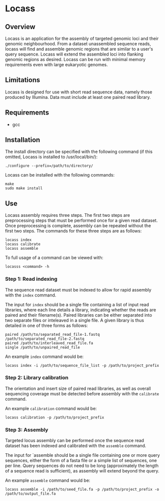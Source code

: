 # Locass

## Overview
Locass is an application for the assembly of targeted genomic loci and their genomic neighbourhood. From a dataset unassembled sequence reads, locass will find and assemble genomic regions that are similar to a user's query sequence. Locass will extend the assembled loci into flanking genomic regions as desired. Locass can be run with minimal memory requirements even with large eukaryotic genomes.

## Limitations
Locass is designed for use with short read sequence data, namely those produced by Illumina. Data must include at least one paired read library.

## Requirements
* gcc

## Installation
The install directory can be specified with the following command (if this omitted, Locass is installed to /usr/local/bin/):

	./configure --prefix=/path/to/directory/

Locass can be installed with the following commands:

	make
	sudo make install

## Use
Locass assembly requires three steps. The first two steps are preprocessing steps that must be performed once for a given read dataset. Once preprocessing is complete, assembly can be repeated without the first two steps. The commands for these three steps are as follows:

	locass index
	locass calibrate
	locass assemble

To full usage of a command can be viewed with:

	locasss <command> -h

### Step 1: Read indexing
The sequence read dataset must be indexed to allow for rapid assembly with the `index` command.

The input for `index` should be a single file containing a list of input read libraries, where each line details a library, indicating whether the reads are paired and their filename(s). Paired libraries can be either separated into two separate files or inteleaved in a single file. A given library is thus detailed in one of three forms as follows:

	paired /path/to/separated_read_file-1.fastq /path/to/separated_read_file-2.fastq
	paired /path/to/interleaved_read_file.fa
	single /path/to/unpaired_read_file

An example `index` command would be:

	locass index -i /path/to/sequence_file_list -p /path/to/project_prefix

### Step 2: Library calibration
The orientation and insert size of paired read libraries, as well as overall sequencing coverage must be detected before assembly with the `calibrate` command.

An example `calibration` command would be:

	locass calibration -p /path/to/project_prefix

### Step 3: Assembly
Targeted locus assembly can be performed once the sequence read dataset has been indexed and calibrated with the `assemble` command.

The input for `assemble should be a single file containing one or more query sequences, either the form of a fasta file or a simple list of sequences, one per line. Query sequences do not need to be long (approximately the length of a sequence read is sufficient), as assembly will extend beyond the query.

An example `assemble` command would be:

	locass assemble -i /path/to/seed_file.fa -p /path/to/project_prefix -o /path/to/output_file.fa
